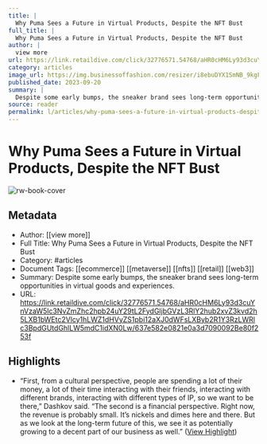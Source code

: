 ```yaml
---
title: |
  Why Puma Sees a Future in Virtual Products, Despite the NFT Bust
full_title: |
  Why Puma Sees a Future in Virtual Products, Despite the NFT Bust
author: |
  view more
url: https://link.retaildive.com/click/32776571.54768/aHR0cHM6Ly93d3cuYnVzaW5lc3NvZmZhc2hpb24uY29tL2FydGljbGVzL3RlY2hub2xvZ3kvd2h5LXB1bWEtc2Vlcy1hLWZ1dHVyZS1pbi12aXJ0dWFsLXByb2R1Y3RzLWRlc3BpdGUtdGhlLW5mdC1idXN0Lw/637e582e0821e0a3d7090092Be80f253f
category: articles
image_url: https://img.businessoffashion.com/resizer/i8ebuDYX1SmNB_9kgFn3e2KsWYg=/1200x630/filters:format(jpg):quality(70):focal(1054x471:1064x481)/cloudfront-eu-central-1.images.arcpublishing.com/businessoffashion/WECZB6H7DVCZPBDKMUIJLMI7IY.jpg
published_date: 2023-09-20
summary: |
  Despite some early bumps, the sneaker brand sees long-term opportunities in virtual goods and experiences.
source: reader
permalink: l/articles/why-puma-sees-a-future-in-virtual-products-despite-the-nft-bust
---
```

# Why Puma Sees a Future in Virtual Products, Despite the NFT Bust

![rw-book-cover](https://img.businessoffashion.com/resizer/i8ebuDYX1SmNB_9kgFn3e2KsWYg=/1200x630/filters:format(jpg):quality(70):focal(1054x471:1064x481)/cloudfront-eu-central-1.images.arcpublishing.com/businessoffashion/WECZB6H7DVCZPBDKMUIJLMI7IY.jpg)

## Metadata
- Author: [[view more]]
- Full Title: Why Puma Sees a Future in Virtual Products, Despite the NFT Bust
- Category: #articles
- Document Tags: [[ecommerce]] [[metaverse]] [[nfts]] [[retail]] [[web3]] 
- Summary: Despite some early bumps, the sneaker brand sees long-term opportunities in virtual goods and experiences.
- URL: https://link.retaildive.com/click/32776571.54768/aHR0cHM6Ly93d3cuYnVzaW5lc3NvZmZhc2hpb24uY29tL2FydGljbGVzL3RlY2hub2xvZ3kvd2h5LXB1bWEtc2Vlcy1hLWZ1dHVyZS1pbi12aXJ0dWFsLXByb2R1Y3RzLWRlc3BpdGUtdGhlLW5mdC1idXN0Lw/637e582e0821e0a3d7090092Be80f253f

## Highlights
- “First, from a cultural perspective, people are spending a lot of their money, a lot of their time interacting with their friends, interacting with different brands, interacting with different types of IP, so we want to be there,” Dashkov said. “The second is a financial perspective. Right now, the revenue is probably small. It’s nickels and dimes here and there. But as we look at the long-term future of this, we see it as potentially growing to a decent part of our business as well.” ([View Highlight](https://read.readwise.io/read/01hchm7e3k6925s0df9b2zr6rc))


